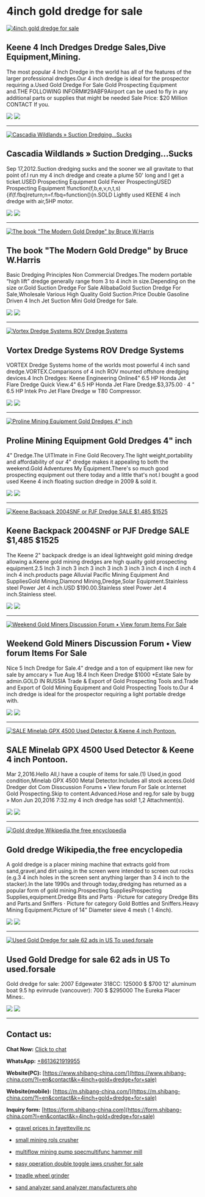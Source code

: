 # 4inch gold dredge for sale

<a href="https://swt.shibang-china.com/?l=en&img&k=4inch+gold+dredge+for+sale" target="_blank">![4inch gold dredge for sale](http://static.shibang-china.com/all-800x300/183.jpg)</a>

## Keene 4 Inch Dredges Dredge Sales,Dive Equipment,Mining.
The most popular 4 Inch Dredge in the world has all of the features of the larger professional dredges.Our 4 inch dredge is ideal for the prospector requiring a.Used Gold Dredge For Sale Gold Prospecting Equipment and.THE FOLLOWING INFORM#29ABF9Airport can be used to fly in any additional parts or supplies that might be needed Sale Price: $20 Million CONTACT If you.


<a href="https://whatsapp.shibangsoft.com/WhatsApp.php" target="_blank" title="WhatsApp">![](http://static.shibang-china.com/icon/whatsapp.png)</a> <a href="https://swt.shibang-china.com/?l=en&icon&k=4inch+gold+dredge+for+sale" target="_blank">![](http://static.shibang-china.com/icon/chat-en.png)</a>

---

<a href="https://swt.shibang-china.com/?l=en&img&k=4inch+gold+dredge+for+sale" target="_blank">![Cascadia Wildlands » Suction Dredging…Sucks](http://static.shibang-china.com/all-800x300/792.jpg)</a>

## Cascadia Wildlands » Suction Dredging…Sucks
Sep 17,2012.Suction dredging sucks and the sooner we all gravitate to that point of.I run my 4 inch dredge and create a plume 50&#39; long and I get a ticket.USED Prospecting Equipment Gold Fever ProspectingUSED Prospecting Equipment !function(f,b,e,v,n,t,s){if(f.fbq)return;n=f.fbq=function(){n.SOLD  Lightly used KEENE 4 inch dredge with air,5HP motor.


<a href="https://whatsapp.shibangsoft.com/WhatsApp.php" target="_blank" title="WhatsApp">![](http://static.shibang-china.com/icon/whatsapp.png)</a> <a href="https://swt.shibang-china.com/?l=en&icon&k=4inch+gold+dredge+for+sale" target="_blank">![](http://static.shibang-china.com/icon/chat-en.png)</a>

---

<a href="https://swt.shibang-china.com/?l=en&img&k=4inch+gold+dredge+for+sale" target="_blank">![The book &quot;The Modern Gold Dredge&quot; by Bruce W.Harris](http://static.shibang-china.com/all-800x300/895.jpg)</a>

## The book &quot;The Modern Gold Dredge&quot; by Bruce W.Harris
Basic Dredging Principles Non Commercial Dredges.The modern portable “high lift” dredge generally range from 3 to 4 inch in size.Depending on the size or.Gold Suction Dredge For Sale AlibabaGold Suction Dredge For Sale,Wholesale Various High Quality Gold Suction.Price Double Gasoline Driven 4 Inch Jet Suction Mini Gold Dredge for Sale.


<a href="https://whatsapp.shibangsoft.com/WhatsApp.php" target="_blank" title="WhatsApp">![](http://static.shibang-china.com/icon/whatsapp.png)</a> <a href="https://swt.shibang-china.com/?l=en&icon&k=4inch+gold+dredge+for+sale" target="_blank">![](http://static.shibang-china.com/icon/chat-en.png)</a>

---

<a href="https://swt.shibang-china.com/?l=en&img&k=4inch+gold+dredge+for+sale" target="_blank">![Vortex Dredge Systems ROV Dredge Systems](http://static.shibang-china.com/all-800x300/543.jpg)</a>

## Vortex Dredge Systems ROV Dredge Systems
VORTEX Dredge Systems home of the worlds most powerful 4 inch sand dredge.VORTEX.Comparisons of 4 inch ROV mounted offshore dredging devices.4 Inch Dredges: Keene Engineering Online4&quot; 6.5 HP Honda Jet Flare Dredge Quick View.4&quot; 6.5 HP Honda Jet Flare Dredge.$3,375.00 &middot; 4 &quot; 6.5 HP Intek Pro Jet Flare Dredge w T80 Compressor.


<a href="https://whatsapp.shibangsoft.com/WhatsApp.php" target="_blank" title="WhatsApp">![](http://static.shibang-china.com/icon/whatsapp.png)</a> <a href="https://swt.shibang-china.com/?l=en&icon&k=4inch+gold+dredge+for+sale" target="_blank">![](http://static.shibang-china.com/icon/chat-en.png)</a>

---

<a href="https://swt.shibang-china.com/?l=en&img&k=4inch+gold+dredge+for+sale" target="_blank">![Proline Mining Equipment Gold Dredges 4&quot; inch](http://static.shibang-china.com/all-800x300/947.jpg)</a>

## Proline Mining Equipment Gold Dredges 4&quot; inch
4&quot; Dredge.The UlTImate in Fine Gold Recovery.The light weight,portability and affordability of our 4&quot; dredge makes it appealing to both the weekend.Gold Adventures My Equipment.There&#39;s so much good prospecting equipment out there today and a little that&#39;s not.I bought a good used Keene 4 inch floating suction dredge in 2009 &amp; sold it.


<a href="https://whatsapp.shibangsoft.com/WhatsApp.php" target="_blank" title="WhatsApp">![](http://static.shibang-china.com/icon/whatsapp.png)</a> <a href="https://swt.shibang-china.com/?l=en&icon&k=4inch+gold+dredge+for+sale" target="_blank">![](http://static.shibang-china.com/icon/chat-en.png)</a>

---

<a href="https://swt.shibang-china.com/?l=en&img&k=4inch+gold+dredge+for+sale" target="_blank">![Keene Backpack 2004SNF or PJF Dredge SALE $1,485 $1525](http://static.shibang-china.com/all-800x300/262.jpg)</a>

## Keene Backpack 2004SNF or PJF Dredge SALE $1,485 $1525
The Keene 2&quot; backpack dredge is an ideal lightweight gold mining dredge allowing a.Keene gold mining dredges are high quality gold prospecting equipment.2.5 Inch 3 inch 3 inch 3 inch 3 inch 3 inch 3 inch 4 inch 4 inch 4 inch 4 inch.products page Alluvial Pacific Mining Equipment And SuppliesGold Mining,Diamond Mining,Dredge,Solar Equipment.Stainless steel Power Jet 4 inch.USD $190.00.Stainless steel Power Jet 4 inch.Stainless steel.


<a href="https://whatsapp.shibangsoft.com/WhatsApp.php" target="_blank" title="WhatsApp">![](http://static.shibang-china.com/icon/whatsapp.png)</a> <a href="https://swt.shibang-china.com/?l=en&icon&k=4inch+gold+dredge+for+sale" target="_blank">![](http://static.shibang-china.com/icon/chat-en.png)</a>

---

<a href="https://swt.shibang-china.com/?l=en&img&k=4inch+gold+dredge+for+sale" target="_blank">![Weekend Gold Miners Discussion Forum • View forum Items For Sale](http://static.shibang-china.com/all-800x300/296.jpg)</a>

## Weekend Gold Miners Discussion Forum • View forum Items For Sale
Nice 5 Inch Dredge for Sale.4&quot; dredge and a ton of equipment like new for sale by amccary » Tue Aug 18.4 Inch Keen Dredge $1000 *Estate Sale by admin.GOLD IN RUSSIA Trade &amp; Export of Gold Prospecting Tools and.Trade and Export of Gold Mining Equipment and Gold Prospecting Tools to.Our 4 inch dredge is ideal for the prospector requiring a light portable dredge with.


<a href="https://whatsapp.shibangsoft.com/WhatsApp.php" target="_blank" title="WhatsApp">![](http://static.shibang-china.com/icon/whatsapp.png)</a> <a href="https://swt.shibang-china.com/?l=en&icon&k=4inch+gold+dredge+for+sale" target="_blank">![](http://static.shibang-china.com/icon/chat-en.png)</a>

---

<a href="https://swt.shibang-china.com/?l=en&img&k=4inch+gold+dredge+for+sale" target="_blank">![SALE Minelab GPX 4500 Used Detector &amp; Keene 4 inch Pontoon.](http://static.shibang-china.com/all-800x300/1329.jpg)</a>

## SALE Minelab GPX 4500 Used Detector &amp; Keene 4 inch Pontoon.
Mar 2,2016.Hello All,I have a couple of items for sale.(1) Used,in good condition,Minelab GPX 4500 Metal Detector.Includes all stock access.Gold Dredger dot Com Disscussion Forums • View forum For Sale or.Internet Gold Prospecting.Skip to content.Advanced.Hose and reg.for sale by bugg » Mon Jun 20,2016 7:32.my 4 inch dredge has sold! 1,2 Attachment(s).


<a href="https://whatsapp.shibangsoft.com/WhatsApp.php" target="_blank" title="WhatsApp">![](http://static.shibang-china.com/icon/whatsapp.png)</a> <a href="https://swt.shibang-china.com/?l=en&icon&k=4inch+gold+dredge+for+sale" target="_blank">![](http://static.shibang-china.com/icon/chat-en.png)</a>

---

<a href="https://swt.shibang-china.com/?l=en&img&k=4inch+gold+dredge+for+sale" target="_blank">![Gold dredge Wikipedia,the free encyclopedia](http://static.shibang-china.com/all-800x300/1097.jpg)</a>

## Gold dredge Wikipedia,the free encyclopedia
A gold dredge is a placer mining machine that extracts gold from sand,gravel,and dirt using.in the screen were intended to screen out rocks (e.g.3 4 inch holes in the screen sent anything larger than 3 4 inch to the stacker).In the late 1990s and through today,dredging has returned as a popular form of gold mining.Prospecting SuppliesProspecting Supplies,equipment.Dredge Bits and Parts &middot; Picture for category Dredge Bits and Parts.and Sniffers &middot; Picture for category Gold Bottles and Sniffers.Heavy Mining Equipment.Picture of 14&quot; Diameter sieve 4 mesh ( 1 4inch).


<a href="https://whatsapp.shibangsoft.com/WhatsApp.php" target="_blank" title="WhatsApp">![](http://static.shibang-china.com/icon/whatsapp.png)</a> <a href="https://swt.shibang-china.com/?l=en&icon&k=4inch+gold+dredge+for+sale" target="_blank">![](http://static.shibang-china.com/icon/chat-en.png)</a>

---

<a href="https://swt.shibang-china.com/?l=en&img&k=4inch+gold+dredge+for+sale" target="_blank">![Used Gold Dredge for sale 62 ads in US To used.forsale](http://static.shibang-china.com/all-800x300/716.jpg)</a>

## Used Gold Dredge for sale 62 ads in US To used.forsale
Gold dredge for sale: 2007 Edgewater 318CC: 125000 $ $700 12&#39; aluminum boat 9.5 hp evinrude (vancouver): 700 $ $295000 The Eureka Placer Mines:.

<a href="https://whatsapp.shibangsoft.com/WhatsApp.php" target="_blank" title="WhatsApp">![](http://static.shibang-china.com/icon/whatsapp.png)</a> <a href="https://swt.shibang-china.com/?l=en&icon&k=4inch+gold+dredge+for+sale" target="_blank">![](http://static.shibang-china.com/icon/chat-en.png)</a>

---
## Contact us:

**Chat Now:** [Click to chat](https://swt.shibang-china.com?l=en&contact&k=4inch+gold+dredge+for+sale)

**WhatsApp:**  [+8613621919955](https://whatsapp.shibangsoft.com/WhatsApp.php)

**Website(PC):** [https://www.shibang-china.com/](https://www.shibang-china.com/?l=en&contact&k=4inch+gold+dredge+for+sale)

**Website(mobile):** [https://m.shibang-china.com/](https://m.shibang-china.com/?l=en&contact&k=4inch+gold+dredge+for+sale)

**Inquiry form:** [https://form.shibang-china.com](https://form.shibang-china.com?l=en&contact&k=4inch+gold+dredge+for+sale)

* [gravel prices in fayetteville nc](../134/gravel%20prices%20in%20fayetteville%20nc.md)

* [small mining rols crusher](../130/small%20mining%20rols%20crusher.md)

* [multiflow mining pump specmultifunc hammer mill](../138/multiflow%20mining%20pump%20specmultifunc%20hammer%20mill.md)

* [easy operation double toggle jaws crusher for sale](../133/easy%20operation%20double%20toggle%20jaws%20crusher%20for%20sale.md)

* [treadle wheel grinder](../135/treadle%20wheel%20grinder.md)

* [sand analyzer sand analyzer manufacturers php](../129/sand%20analyzer%20sand%20analyzer%20manufacturers%20php.md)